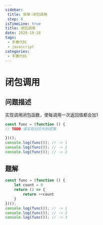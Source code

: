 ```yaml
---
sidebar:
 title: 简单-闭包调用
 step: 8
isTimeLine: true
title: 闭包调用
date: 2020-10-18
tags:
 - 手撕代码
 - javascript
categories:
 - 手撕代码
---
```

# 闭包调用

## 问题描述
实现调用闭包函数，使每调用一次返回值都会加1

```js
const func = (function () {
// TODO 请实现对应代码逻辑

})();
console.log(func()); // -> 1
console.log(func()); // -> 2
console.log(func()); // -> 3
```

## 题解
```js
const func = (function () {
    let count = 0
    return () => {
        return ++count
    }
})();
console.log(func()); // -> 1
console.log(func()); // -> 2
console.log(func()); // -> 3
```

<comment/>
